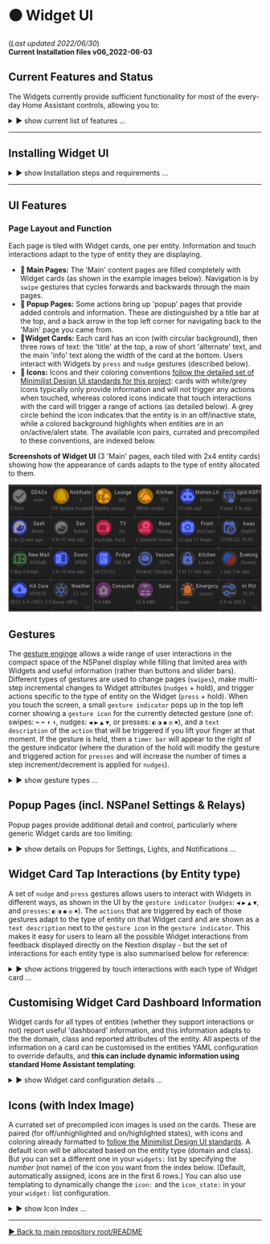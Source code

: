 # 🟠 Widget UI
(_Last updated 2022/06/30_)  
**Current Installation files v06_2022-06-03**

## Current Features and Status

The Widgets currently provide sufficient functionality for most of the every-day Home Assistant controls, allowing you to:

 <details>
  <summary>▶️ show current list of features ...</summary>
 

* 🔹 create a dashboard to easily view information about your smart home, and visually highlight anything needing attention;
* 🔹 'toggle' all Home Assistant entities that can be toggled (lights, media players, switches, scripts, automations, covers, fans, input_booleans, locks etc.);
* 🔹 use interactive widgets to control most of the common types of entities (as per the details in the Widget Card interactions list);
* 🔹 fully control lights (both through quick widget card interactions and a popup page with slider controls and color wheel);
* 🔹 fully control _some_ media players (both through quick widget card interactions and a popup page with slider controls and media information);
* 🔹 read and dismiss HA notifications;
* 🔹 change NSPanel settings (including managing the linking/unlinking of NSPanel physical buttons to their respective relays).
  
The details of how information is displayed will continue to be fine tuned, and new functionality will be added as the supported capabilities of the underlying [Nextion Hanlder](https://github.com/krizkontrolz/Home-Assistant-nextion_handler/blob/main/HA_NEXTION_HANDLER_INSTRUCTIONS.md) are being developed and expanded.

🚧 New gesture and widget features are currently being documented for version 0.7 (in beta, but aren't supported in the currently available 0.6 version).
  
</details>
 
--- 

## Installing Widget UI

<details>
  <summary>▶️ show Installation steps and requirements ...</summary>

### Before you start
**🔹 Pre-requisites:**  Home Assistant (HA) with ESPHome installed, an NSPanel that has been flashed with ESPHome ([see Credits and Resources links](https://github.com/krizkontrolz/Home-Assistant-nextion_handler) at the bottom of the root repository README), and some basic familiarity with configuring HA.

**🔹 BACK UP your existing Nextion files:** in particular your device's ESPHome YAML configuration.  You will need to enter the details from that into the new template later (and will need your original ota password & other details to be able to upload any new configuration).

**🔹 File locations:** All installation files are in the same [folder as this README document](/widget_ui).
  
  
### Installation steps
(Nextion UI TFT is only available for US NSPanels only at this stage,  
_🔸EU version 0.7 is in beta testing and available on request for those who want to join and help with feedback_.)

<details>
  <summary>1️⃣ Fill and flash the ESPHome YAML template:</summary>   
 
  * Download the template `ESPHome_Nextion_Handler_template.yaml` configuration file and fill in your details from your backup configuration into the `substitutions:` section at the top of the file.  (Leaving `ha_prefix: nsp1` will make the automation template easier later on.)
  * Validate the file before installing it to the NSPanel (from the ESPHome addon page in Home Assistant).
  * Once the ESPHome installation is complete, check the NSPanel device page in HA to make sure the entities are showing up properly.  If you changed `ha_prefix: nsp1` (above), you will later need to get the enitity_ids for `Trigger`, `HA Act`, `HA Set1 & 2` (from the device page), and `ESPHome: nsp1_send_command` (from `Developer Tools | SERVICES`).  And you will use the `TFT upload button` to flash the Nextion TFT UI file.  
 (_If this is the first time using your NSPanel with ESPHome, there are some lines near the top of the YAML file, marked with `#! *** FIX ***...` that you will need to uncomment **once** to switch the panel from the special 'reparse' mode it uses for the original firmware to allow it work with ESPHome.  Comment those lines out again the next time you reflash your configuration - they only need to run once._)
 
**ESPHome fillable template:** you only have to fill in the `substitutions:` section at the top of the template with details specific to your device.  (You can tweak the template later to your liking _after_ you have everything up an running properly.)
```YAML
# v0.6_2022-06-03
#----------------------------------------
#* DEVICE/USER-SPECIFIC DETAILS (customize for each of your own Nextion Devices).
#! BACKUP YOUR ORIGINAL ESPHome YAML config for your device.
#! GET THE name, passwords etc from that config & enter them in the 'substitutions:' below:
  substitutions:
    ota_password: "from flashing initial config"     #<< replace with the one from you own device
    fallback_ap_password: "from initial config"
    esp_net_name: "from-config"                      # MUST MATCH your initial config (do not use '_', use '-' instead). (Sets device local network name & part of fallback AP name).
    esp_comment: NSPanel 1                           # descriptive name (only used for description in ESPHome Dashboard).
    ha_prefix: nsp1                                  # prefixed to HA entity_ids to make them unique (do not use '-' or spaces, use '_' instead: OPPOSITE of 'esp_net_name').
    tft_url: !secret nsp1_tft_url                    # path, including filename, where you put TFT file created in the Nextion Editor: e.g, "https://MY_URL:8123/local/nsp1.tft" if you put the file in the in the "/config/www/" folder of your HA device.
    wifi_ssid: !secret wifi_ssid                     # your home WiFi credentials.
    wifi_password: !secret wifi_password
  #  encr_key: "H0000000000000000000000000000000000000000000"  # Generate your own key here: https://esphome.io/components/api.html#configuration-variables (and uncomment the api: encrytion: key: "...") section below if you want encrypted HA communications.
  #----------------------------------------          # No editing of the YAML below is required to use Nextion Handler.
```

</details> 

<details>
  <summary>2️⃣ Copy and configure Home Assistant Python script:</summary>  
 
  * Download and copy the `nextion_handler.py` script into the `<config>/python_scripts/` folder of your Home Assistant device.
  * If you have never used Python scripts in Home Assistant before, you will have to add a line `python_script:` to your `configuration.yaml`.  ([See HA page on Python scripts](https://www.home-assistant.io/integrations/python_script/).)
  * Copy the automation template below to your own HA configuration (editing the NSPanel entity_ids to match those you noted in step 1️⃣ if you set a prefix other than `nsp1`).
  * In the `widgets:` section of the automation, add one of your own entities to the list as `  - entity: light.kitchen` (for example) to get started.  Start with just one to make sure the installation worked.  You can edit the `widget:` list whenever you want, then `reload automations` for HA to recognise the changes.  (If you get an entity configuration wrong, this will usually be indicated by a red and white ❗ _error symbol_ for that widget.) 

**Automation template:** If you left `ha_prefix: nsp1` unchanged in step 1️⃣ then you only need to change the `- entity: light.kitchen` line near the bottom to match a light of your own.  (_The downloadable `HA_automation.yaml` file for this template has more annotations and suggested examples of what you might add to your list later on._) 
```YAML
- alias: "NSP1 Nextion handler"
  mode: queued
  max: 5
  trigger:
    - platform: state
      entity_id: sensor.nsp1_trigger
  action:
    - service: python_script.nextion_handler
      data:
        trig_val: sensor.nsp1_trigger
        nx_cmd_service: esphome.nsp1_send_command
        action_cmds:
          - sensor.nsp1_ha_act
        update_cmds:
          - sensor.nsp1_ha_set1
          - sensor.nsp1_ha_set2
        widgets: #______________________________________________________________
          # Add a list of your entities here: only the "- entity: " config variable is mandatory,
          # but usually customise the "name:" and "icon:" too.
          - entity: persistent_notification.all  # special case
          #*** Edit for your own devices
          - entity: light.kitchen                # replace with your own light to start
            name: Kitchen
            icon: 50                             # see icon index
``` 
 
</details> 
 
<details>
  <summary>3️⃣ Flash Nextion Widget UI TFT file:</summary> 

  * Download the `Widget UI TFT file` then copy and rename it to the location and filename you specified in the `tft_url` of your ESPHome configuration in step 1️⃣.  Then press the `TFT upload button` on the NSPanel's device page in Home Assistant (that you located in step 1️⃣).  
	👉 This seems to be the only step where some people are having trouble.  Make sure that the `Widget UI TFT file` exactly matches the path where you put the TFT file, that you rename the TFT to match too, and that you have made sure files in that location can be accessed locally on your network.
  * Wait for the NSPanel to flash and reboot with the new UI.  (You may have to reboot both HA and the NSPanel after the first installation.)

Whenever you change your widgets list (including the initial installation) it will take a little bit longer for each page to refresh the first time after that as it reconfigures itself.  If it gets stuck, open the settings menu (swipe down and close it by swiping down again), which will help to read the new list. 

</details> 
 
</details>

  ---

## UI Features
  
### Page Layout and Function
Each page is tiled with Widget cards, one per entity. Information and touch interactions adapt to the type of entity they are displaying.  
* **🔹 Main Pages:** The 'Main' content pages are filled completely with Widget cards (as shown in the example images below).  Navigation is by `swipe` gestures that cycles forwards and backwards through the main pages.
* **🔹 Popup Pages:** Some actions bring up 'popup' pages that provide added controls and information.  These are distinguished by a title bar at the top, and a back arrow in the top left corner for navigating back to the 'Main' page you came from.
* **🔹Widget Cards:** Each card has an icon (with circular background), then three rows of text: the 'title' at the top, a row of short 'alternate' text, and the main 'info' text along the width of the card at the bottom.  Users interact with Widgets by `press` and `nudge` gestures (described below).
* **🔹 Icons:** Icons and their coloring conventions [follow the detailed set of Minimilist Design UI standards for this project](/UI_Design/Minimalist/): cards with white/grey icons typically only provide information and will not trigger any actions when touched, whereas colored icons indicate that touch interactions with the card will trigger a range of actions (as detailed below).  A grey circle behind the icon indicates that the entity is in an off/inactive state, while a colored background highlights when entities are in an on/active/alert state.  The available icon pairs, currated and precompiled to these conventions, are indexed below. 
  

 **Screenshots of Widget UI** (3 'Main' pages, each tiled with 2x4 entity cards) showing how the appearance of cards adapts to the type of entity allocated to them.  
   
![Widgets UI screenshots](/widget_ui/Screenshots_Widgets.png "Widget UI screenshots")
 


## Gestures

The [gesture enginge](/Tips_and_Tricks/NEXTION_GESTURES.md) allows a wide range of user interactions in the compact space of the NSPanel display while filling that limited area with Widgets and useful information (rather than buttons and slider bars).  Different types of gestures are used to change pages (`swipes`), make multi-step incremental changes to Widget attributes (`nudges` + hold), and trigger actions specific to the type of entity on the Widget (`press` + hold).  When you touch the screen, a small `gesture indicator` pops up in the top left corner showing a `gesture icon` for the currently detected gesture (one of: swipes: `⬅` `➡` `⬆` `⬇`, nudges: `◀` `▶` `▲` `▼`, or presses: `◐` `◑` `◉` `◎` `✖`), and a `text description` of the `action` that will be triggered if you lift your finger at that moment.  If the gesture is held, then a `timer bar` will appear to the right of the gesture indicator (where the duration of the hold will modify the gesture and triggered action for `presses` and will increase the number of times a step increment/decrement is applied for `nudges`).	
  
<details>
  <summary>▶️ show gesture types ...</summary>
  
**Demonstration of the `gesture indicator` giving UI feedback on touch interactions.**	 
	
![Gesture UI demo](/widget_ui/DEMO_Gestures_Animation.gif)
	
	
#### Page Swipe Gestures  
`Swipe` gestures trigger as soon as a touch moves the trigger distance on the display (_before_ your finger is lifted): the trigger distance is about 1/3 the width of a US NSPanel, or 1/4 on the landscape EU NSPanel).  
* **🔹 `⬅` `➡` Left and Right swipes:** cycle forwards and backwards through 'Main' pages (for as many 'Main' pages as are required for the configured list of Widgets).
* **🔹 `⬇` Downward swipes:** will bring up the 'Settings' popup page from any 'Main' page (or will dismiss a popup page).  Opening the settings page will also fetch an updated count of the number of entities in your configured `widgets:` list (so the that correct number of pages can be allocated).
* **🔹 `⬆` Upward swipes:** force an immediate update of the widgets on the current page with current data from HA.

#### Widget Nudge (and hold) Gestures  
`Nudge` gestures are short movements on a Widget card (moving a distance about the width of an icon circle).  Nudges are a compact way of replacing slider bars to make incremental step increases/decreases to an entity attribute (such a lights brightness, color temperature and hue).  Holding a `nudge` will bring up the timer bar to trigger multiple step changes.
* **🔹 `◀` `▶` Left and Right nudges:** incrementally increase/decrease an entity attribute in step changes. 
* **🔹 `▲` `▼` Up and Down nudges:** incrementally increase/decrease a second entity attribute in step changes.  
To make a single `nudge` increment/decrement just use a quick short flick, and release before the `timer bar` appears.  If you hold until the timer first appears, that counts as a second `nudge`, and each subsequent step on the timer will result in an additional increment/decrement being applied.  The main thing to remember with `nudges` is that you increase the number of step adjustments by _holding_ the touch for a longer duration (rather than by _moving_ your finger further - if you move your finger beyond the trigger distance for a `stroke`, then that action will immediately be excecuted instead).  Alternatively, you can make multiple step adjustments by using several short flicks in a row at about 1 second intervals (if you go too fast, some ajdustments may be lost because of lags in the Home Assistant state machine not updating quickly enough).

#### Widget Press (and hold) Gestures  
* **🔹 `◐` LHS short tap:** A tap on the Widget icon (left half of card) performs the most common action for that type of entity, such a toggling it.  
	(Taps are of short duration, where you lift your finger _before the timer bar appears_.) 
* **🔹 `◑` RHS short tap:** will open the `popup card` for that entity (if it has one) or perform another common action for that entity. 
* **🔹 `◉` Long press:** performs the indicated alternate action for that type of entity. (Actions for LHS and RHS may be different.)  
	(Hold a press until the timer bar first appears to trigger the long-press action.) 
* **🔹 `◎` Very long press:** performs the indicated alternate action for that type of entity. (Actions for LHS and RHS may be different.)  
	(Hold a press until the timer bar increases by 2 more steps after first appearing to trigger the very-long-press action).
	
#### Cancelling after starting a Gesture  
* **🔹 `✖` Cancel gesture (and `✘` cancel action):** Cancels, without performing any action, when:  
	**a)** a press is held for long enough (6 timer bar step increases after first appearing),  
	**b)** any gesture is held long enough until the timer bar completely fills,  
	**c)** your finger moves only slightly from the starting point (either as an intential 'cancel' or an ambiguous slip of the finger where it is not clear whether a `press` or `nudge` is intended), or   
	**d)** the entity has no action for that gesture, indicated by `✘` in the text description.

The `gesture indicator` will update dynamically throughout touch events to give the user feedback on what gesture is currently being detected and what action will be performed if you lift your finger at that point.  You can safely explore the UI by trying out the different gestures and seeing how they are modified by the duration `timer`, then cancel by returning your finger close to the start of the stroke to make the `✖` (cancel) gesture icon appear if you want to avoid triggering any action at the end.	
	
 --- 
  
</details>  
  
  
## Popup Pages (incl. NSPanel Settings & Relays)
Popup pages provide additional detail and control, particularly where generic Widget cards are too limiting:  
  
<details>
  <summary>▶️ show details on Popups for Settings, Lights, and Notifications ...</summary>

  
* **🔹 Settings Popup -** shows system information and allows adjustment to the behaviour of the NSPanel:
  * Brightness max: the standard brightness that the display will revert to on any interaction.
  * Brightness min: the lowest brightness that the screen will gradually dim to before blacking out.
  * Update interval: the time inteval between NSPanel requests for refreshed page data from the Home Assistant Nextion Handler.
  * Sleep time: the time until the screen is blacked out.
  * Fast repeats: the number of times that data updates are requested after a touch action is triggered.  This addresses the issue that some states in HA can update very quickly after a service call, whereas others can have substantial lag (e.g., garage doors, some types of lights).
  * Fast slowdown: the amount by which fast repeats are progressively slowed down.  This amount of time is added to each subsequent repeat.
  * Status information: Small text below the title bar shows the number of widgets read from the YAML configuration, and the version number of the TFT file.  The WiFi status and signal strength are indicated in the top right corner.  
  * Pressing on the date-time in the title bar will immediately put the device to 'sleep' (blacked out screen).
  * **🔸 Linking/Unlinking of NSPanel physical buttons to relays.**  This linking _**can  also be done in Home Assistant**_ via the UI switches that ESPHome creates  _**or by holding down one of the buttons for ~6 seconds**_ to link/unlink it from its respective relay.  When linked, pushing the physical NSPanel buttons will toggle their respective relays (as with the original firmware).  When unlinked, you can use the buttons to trigger other automations in Home Assistant.  Even when unlinked, holding a button for 3 to 5 seconds will still toggle the relays (so that there is always a way to turn the relay off).  
 The device will provide audible feedback with:
    * 🎵 a beep (after ~3 seconds) to let you know you when to release the button to cause an 'override' relay toggle;
    * 🎶 rising notes (after ~6 seconds) when you LINK the button to its relay;
    * 🎶 descending notes (after ~6 seconds) when you UNLINK the button from its relay.

  
Be conservative with the update settings initially, then tweak them when your configuration is working well.  There is a trade-off between how fast and frequently you initiate data updates after a touch interaction, and how responsive the NSPanel will be to multiple successive touch interactions (such as multiple taps for triggerig quick increase/decrease step changes to light brightness).  
  
* **🔹 Light Popup -** provides full control of light settings:
  * Available controls are enabled/disabled according to the capabilities of the currently selected light (once that data has been received from HA).
  * All controls relevant to the current light are immediately available irrespective of the current color mode, or whether the light is off (which allows making some changes faster than the HA UI approach).
  * Long pressing on the color wheel will switch the light to a supported white/color_temperature mode. (This is mainly useful for RGBW bulbs that don't have color_temperature control).
  * Long pressing the icon in the top right corner will force the bulb off.  (This is a useful fix when toggling fails, such as when some lights in a group get out of sync with their registered state in Home Assistant.)  
  
 * **🔹 Notifications -** allows reading and dismissing Home Assistant persistent_notications.
   * 'Notifications' is a special type of Widget card because it uses _all_ the entities in the domain, not just a single notifiction entity.
   * Enter `entity: persistent_notification.all` to create a notifications UI card (then customise it as you wish).
   * This allows the NSPanel to be used as a convenient message board for HA (delivering messages to all rooms in the house with an NSPanel).  
  
  
As functionality is developed, more popups will be added to support some of the more complex entity types (such as media_players).  
  

 **Screenshots of current 'popup cards' to support widget entity cards.**  (Where available, popups are triggered by touching the top right quadrant of the enity card). 
   
![Widget Popups](https://github.com/krizkontrolz/Home-Assistant-nextion_handler/blob/main/widget_ui/Screenshots_Popups.png "Widget Popups")
  
  
  
 --- 
  
</details>  

  
## Widget Card Tap Interactions (by Entity type)
	
A set of `nudge` and `press` gestures allows users to interact with Widgets in different ways, as shown in the UI by the `gesture indicator` (`nudges`: `◀` `▶` `▲` `▼`, and `presses`: `◐` `◑` `◉` `◎` `✖`).  The `actions` that are triggered by each of those gestures adapt to the type of entity on that Widget card and are shown as a `text description` next to the `gesture icon` in the `gesture indicator`.  This makes it easy for users to learn all the possible Widget interactions from feedback displayed directly on the Nextion display - but the set of interactions for each entity type is also summarised below for reference: 

  

<details>
  <summary>▶️ show actions triggered by touch interactions with each type of Widget card ...</summary>


(Under construction: beta v0.7 `tap` and `nudge` gestures follow the icons that appear in the UI `gesture indicator`, as desccribed in the Gestures section above.)
	
* 🔸 **Cards for Switch, Input boolean, Script, Siren, Group, Camera, Humidifier, and  Remote** (Toggle, On, Off) Entities.
  * `◐`, `◑`: Toggle (tap icon)
  * LHS & RHS `◉`: Turn OFF (long press)
  * LHS & RHS `◎`: Turn on (very long press)
  
* 🔸 **Light Cards:**
  * `◐`: Toggle light on/off  
  * LHS `◉`: Force turning light OFF (fix out of sync lights)  
  * LHS `◎`: Force turning light on  
  * `◑`: Brings up light Popup card with color wheel and slider controls  
  * RHS `◉`: Turn on/change the bulb to a supported white mode  
  * `◀`, `▶`: Adjust light Brightness.  If light is off:  
	`◀` will turn light on at Minimum (1%) brightness  
	`▶` will turn light on at Maximum (100%) brightness  
  * `▲`, `▼`: Adjust the light's Color Temperature (if it is in WW mode) or Hue (if it is in an RGB mode)  

* 🔸 **Media Player Cards:**
  * `◐`: Toggle media player on/off  
  * LHS `◉`: Toggle Play/Pause  
  * LHS `◎`: Source select (cycle backwards through source list)  
  * `◑`: (Placeholder to bring up future media player Popup)  
  * RHS `◉`: Toggle mute  
  * RHS `◎`: Source select (cycle forwards through source list)  
  * `◀`, `▶`: Skip Backwards/Forwards through tracks/channels/media list  
  * `▲`, `▼`: Increase/Decrease volume  

* 🔺 **Alarm Control Panel Cards:**
  * `◐`: Arm - Night  
  * LHS `◉`: Arm - Home  
  * `◑`: Arm - Away  
  * RHS `◉`: Arm - Vaction  
  * LHS & RHS `◎`: DISARM  

* 🔸 **Automation Cards:**
  * `◐`, `◑`: Toggle automation Active/Inactive  
  * LHS & RHS `◉`: Trigger automation  
	
* 🔸 **Button Cards:**
  * `◐`, `◑`: Execute Button actions  
	
* 🔺 **Cover Cards:**
  * `◐`: Toggle cover open/closed  
  * LHS `◉`: Stop cover open/close  
  * LHS `◎`: Open cover  
  * `◑`: Toggle tilt  
  * RHS `◉`: Stop tilt  
  * RHS `◎`: Open tilt  
  * `◀`, `▶`: Reduce/Increase cover Tilt  
  * `▲`, `▼`: Reduce/Increase cover Position  
	
* 🔸 **Input Number Cards:**
  * LHS `◉`: Set to Minimum value  
  * LHS `◎`: Set to 25% (between Min and Max)  
  * RHS `◉`: Set to Maximum value  
  * RHS `◎`: Set to 75% (between Min and Max)  
  * `◀`, `▶`: Decrease/Increase value in increments of 10% of range  
  * `▲`, `▼`: Decrease/Increase value in increments of 1% of range  
	
* 🔸 **Input_Select and Select Cards:**
  * LHS `◉`: Set to First option in list  
  * RHS `◉`: Set to Last option in list  
  * `◀`, `▶`: Cycle backwards/forwards through the options list  
	
* 🔸 **Scene Cards:**
  * `◐`, `◑`: Turn on scene (there is no 'turn off' for scenes)  
	
* 🔸 **Update Cards:**
  * `◐`: Install latest Update  
  * `◑`: Skip this update  
  * RHS `◉`: Clear skipping of update  
	
* 🔸 **Vacuum Cards:**
  * `◐`: Toggle stop/start cleaning  
  * LHS `◉`: Return to base  
  * `◑`: Locate vacuum  
  * RHS `◉`: Spot clean  


"🔺" indicates entity types where I'm particularly after feedback (because I don't have these devices to test myself).	
	
---	
	
**_OLD v0.6 quadrant touch interactions - currently being updated to the new gestures above._**
Each card has four quadrants for touch interactions, each of which can be given a short tap or a long press.  The [gesture processing subroutine](/main/Tips_and_Tricks) will reject any touches where your finger moves slightly (but not far enough to register a swipe).  This is to reject ambiguous gestures that could inadvertently trigger an action you didn't mean to (or ambiguous slips between hotspot quadrants).  So legitimate touches need to be precise (without finger movement) to trigger, and short taps should be fast so that they are clearly distinguishable from long presses.
	
*OLD 'quadrant' taps:* The following abbreviations are used as shorthand below for touch interactions:   
  &nbsp;&nbsp; `TL`: top left quadrant (tap icon)  
  &nbsp;&nbsp; `TR`: top right quadrant (title)  
  &nbsp;&nbsp; `BL`: bottom left quadrant  
  &nbsp;&nbsp; `BR`: bottom right quadrant  
  &nbsp;&nbsp; `BL_R`: bottom left-right paired interactions  
  &nbsp;&nbsp; `LHS`: left-hand-side 2 quadrants  
  &nbsp;&nbsp; `RHS`: right-hand-side 2 quadrants  
  &nbsp;&nbsp; `ALL`: all 4 quadrants (entire card, excl. margins between 'hotspots')  
  &nbsp;&nbsp; `-s`: suffix for a short tap  
  &nbsp;&nbsp; `-l`: suffix for a long-press  
	
  
* 🔸 **Light Cards:**
  * `TL-s`: toggle light on/off
  * `TL-l`: force turning light OFF (fix out of sync lights)
  * `TR-s`: brings up light popup card
  * `TR-l`: turn on/change the bulb to a supported white mode
  * `BL_R-s`: dim/brighten light (if already on), or turn on light at low/high brightness (if off)
  * `BL_R-l`: increase/decrease the color_temperature or hue of the light (according to its current color_mode)


  
  
* 🔸 **Media Player Cards:**
  * `TL-s`: toggle power on/off
  * `TL-l`: toggle pause/play
  * `TR-s`: _(placeholder for future media popup card)_
  * `TR-l`: mute/unmute the volume
  * `BL_R-s`: change the volume down/up
  * `BL_R-l`: change to the previous/next track or channel
 

* 🔸 **Automation Cards:**
  * `ALL-s`: toggle whether automation is enabled/disabled (if it will run when triggered)
  * `ALL-l`: trigger the automation (ignoring conditions) - execute its `action:`s immediately  
 (_As feedback, the info text on the card will show how many calls to the automation are currently running._)

* 🔸 **Button Cards:**
  * `ALL-s&l`: trigger the button actions
  
* 🔸 **Input Number Cards:**
  * `LHS-s`: decrease value by 5% of range
  * `LHS-l`: decrease value by 20% of range
  * `RHS-s`: inrease value by 5% of range
  * `RHS-l`: increase value by 20% of range  

* 🔸 **Scene Cards:**
  * `ALL-s&l`: turn scene on  
  (_Scenes cannot be turned off - the icon will highlight as 'on' for an hour after it was turned on._)
  
* 🔸 **Script Cards:**
  * `ALL-s`: toggle run/stop
  * `ALL-l`: (force) stop the script  
 (_As feedback, the info text on the card will show how many calls to the script are currently running._)

* 🔸 **Switch Cards:**
  * `ALL-s`: toggle switch on/off
  * `ALL-l`: force turning switch off

* 🔸 **Update Cards:**
  * `LHS-s`: install update
  * `RHS-s`: skip update (card status will show the installed vs current versions)
  * `RHS-l`: clear skipped update (icon state will become 'active' again)
  
* 🔸 **Vacuum Cards:** (only tested with Xiaomi vacuum so far)
  * `LHS-s`: toggle start(& turn_on)/stop (& turn_off) cleaning (commands for both types of vacuums are sent)
  * `LHS-l`: return to base
  * `RHS-s`: locate vaccum
  * `RHS-l`: spot clean
  
  
_(I have set up interactive cards for all the types of entities I currently use in Home Assistant. I can look at filling the gaps over time, but that will require input and testing from those who want them.)_
  
 --- 
  
</details>  
  
  

## Customising Widget Card Dashboard Information

Widget cards for all types of entities (whether they support interactions or not) report useful 'dashboard' information, and this information adapts to the the domain, class and reported attributes of the entity.  All aspects of the information on a card can be customised in the entities YAML configuration to override defaults, and **this can include dynamic information using standard Home Assistant templating**:


<details>
  <summary>▶️ show Widget card configuration details ...</summary>  
  
Only the `- entity:` is mandatory to specifiy for each of your Widget cards in the list under the `widgets:` section of your NSPanels YAML configuration (the Nextion Handler automation for that device).  The `name:` is the most likely optional thing you will want to customise (to override the default, which uses the entity's truncated friendly_name) with something that fits better in the limited space on the card.  The default icons for each card should be reasonable to get started, but you will likely want to pick something (from the icon index further below) that is more informative. 

_**I do not recommend changing the other options** until you have everything else working well_ (and then you will likely want to use dynamic data generated by templates).  The first of these to consider templating should probably be `icon_state:` for entities such as numeric sensors where there is no default way to decide when the card should be highlighted with the 'active' version of its icon (such as setting a rule for when to highlight a GDACs alert (see example in template), a gas sensor reading, or high power consumption etc.).  You can also override text with a space string (`" "`) to remove it from a card.  If you only want to replace/blank text under some conditions, then have the template return `{{ None }}` the remainder of the time (which will revert it to showing the defaults again).
  
* 🔶 `- entity:` the Home Assistant entity_id.  Special cases are `persitent_notications.all` (for a notifications widget), and `template` (or `blank`) for a widget that is filled entirely with custom dynamic (templated), static, or blank information.
* 🔷 &nbsp;&nbsp;`name:` the title/top row of text on the card.
* 🔷 &nbsp;&nbsp;`icon:` a number (0 to 167) corresponding to the value of the selected icon-pair index (further below).
* 🔹 &nbsp;&nbsp;`icon_state: use `True/'1' to specify the highlighted state of the icon-pair; otherwise (False/'0', etc.) the inactive state will be used.
* 🔹 &nbsp;&nbsp;`alt:` The second, short row of (alternate) info text on the card, below the title.
* 🔹 &nbsp;&nbsp;`info:` The main informative text along the full width of the bottom of the card.

If you misconfigure a widget, the Nextion Handler will try to give you feedback on the Nextion display by showing the ❗ _error symbol_ (**icon 47**, highlighted), a red and white icon of an exclamation mark in a circle, and may show some additional information in the info text area (such as showing an invalid entity_id with '*' on either side), to guide you to what part of your `widget:` list needs fixing.  For more serious problems, check the Home Assistant error logs for Nextion Handler messages. 
  
_(I will likely add the ability to customise the actions that are triggered by each type of touch interaction on a Widget Card in future.)_


<details>
  <summary>▶️ advanced configuration example ...</summary>  
	
While the intention of the Widget UI is to keep configuration as simple as possible, it does still allow more advanced users who are comfortable with Home Assistant templating to do very detailed customisations of the dashboard information displayed, including some quite sophisticated dynamic behaviours.  If you are not comfortable with templating, you can safely ingnore it, and the defaults will do a good job for most people.  But if you like the creative opportunities that dynamic templating allows, then the example below gives an idea of how to get started with your own customisations.
	
**Demo example of a customised card that templates everything** - shows the time and date, and changes the icon and alt text for weekends and holidays (using a 'workday' binary sensor):  
```YAML
  widgets: #______________________________________________________________
    - entity: template    # Demo Time & Date template card
      name: "{{ now().strftime('%Hh%M') }}"  # time customise to your liking
      # Usually use the time_and_date icon; except on weeday holidays, use the Sunny icon instead.
      icon: "{{ 118 if states('binary_sensor.workday_today') == 'on' or now().strftime('%a') in ['Sat','Sun'] else 26}}"  
      icon_state: "{{ now().strftime('%a') in ['Sat','Sun'] }}"  # highlight on weekends
      alt: "{{ 'Day off' if states('binary_sensor.workday_today') == 'off' else 'Work day' }}"  # customise to match your work_day binary_sensor
      info: "{{ now().strftime('%a %d %b %Y') }}"  # date - customise to your liking
 
 
 ```

</details>    

 
 --- 
  
</details>    
  
  
## Icons (with Index Image)
A currated set of precompiled icon images is used on the cards.  These are paired (for off/unhighlighted and on/highlighted states), with icons and coloring already formatted to [follow the Minimilist Design UI standards](/UI_Design/Minimalist/).  A default icon will be allocated based on the entity type (domain and class).  But you can set a different one in your `widgets:` list by specifying the _number_ (not name) of the icon you want from the index below. (Default, automatically assigned, icons are in the first 6 rows.)  You can also use templating to dynamically change the `icon:` and the `icon_state:` in your your `widget:` list configuration.
  
<details>
  <summary>▶️ show Icon Index ...</summary>

 **Index numbers for available icon choices.**  Icons are paired - the off/unhighlighted state is on the left and the on/highlighted version is on the right.  Use the index number of the icon you want in the `icon:` setting of each `- entity:` in your `widget:` list (or omit this setting to accept the default for that entity type).  **Icon 47** is used in its unhighlighted state to blank out the icon area on 'blank' cards, and it is used in its highlighted state as the ❗ _error symbol_ to give users feedback that they need to fix a problem with their `widget:` config for that entity.  **Icon 46** is used to show when an entity is unavailable.
   
 ![Widget UI Icon index](https://github.com/krizkontrolz/Home-Assistant-nextion_handler/blob/main/widget_ui/Widget_Icons_Index.png "Icon numbering index")

### Icons are grouped as follows:
 * 🔵 0 .. 47 (6 rows): default and system.
 * 🟠 48 .. 71 (3 rows): lights (orange for indoor, green for outdoor).  
   (_spare row_.)
 * 🔴 80 .. 87 (1 row): media players.
 * 🔵 88 .. 95 (1 row): presence for 'person' and 'device_tracker' entities.
 * 🔵 96 .. 103 (1 row): binary sensors (representing most device classes).  
   (_spare row_.)
 * 🟣 112 .. 135 (3 rows): sensors (numeric) (representing most device classes).
 * 🔵 136 .. 143 (1 row): 'cover' entities (representing most device classes: automatic blinds, curtains, doors, windows etc.).
 * 🔵 144 .. 151 (1 row): Controls for indoor appliances.
 * 🔴 152 .. 159 (1 row): HVAC 'climate' entities.
 * 🟢 160 .. 167 (1 row): Controls for outdoor devices.
 
 Remaining slots are spares for future additions.  The images (pair) are the maximum size that the Nextion Editor will compile and store in a TFT file.
 
	
Temp (gesture icons): ```◐◑◉◎ ⦿⊙✖✘▲▼◀▶⬅⬆⬇➡ 🠖➞🠔🠕🠗◀▶⯅⯆◑◐◉⦿⊙✖```
 --- 
  
  
  
</details>


---
  
  
  
[▶️ Back to main repository root/README](https://github.com/krizkontrolz/Home-Assistant-nextion_handler)
